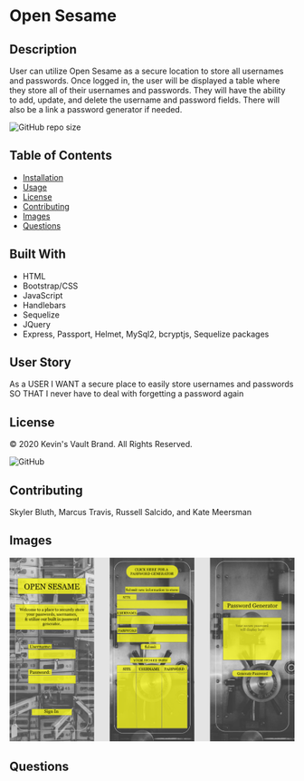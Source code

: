 
  # Open Sesame

  ## Description
  User can utilize Open Sesame as a secure location to store all usernames and passwords.  Once logged in, the user will be displayed a table where they store all of their usernames and passwords.  They will have the ability to add, update, and delete the username and password fields. There will also be a link a password generator if needed.

  ![GitHub repo size](https://img.shields.io/github/repo-size/saDS/Open-Sesame)

  ## Table of Contents
  * [Installation](#installation)
  * [Usage](#usage)
  * [License](#license)
  * [Contributing](#contributing)
  * [Images](#images)
  * [Questions](#questions) 

  ## Built With
  * HTML
  * Bootstrap/CSS
  * JavaScript
  * Handlebars
  * Sequelize
  * JQuery
  * Express, Passport, Helmet, MySql2, bcryptjs, Sequelize packages

  ## User Story
  As a USER
  I WANT a secure place to easily store usernames and passwords
  SO THAT I never have to deal with forgetting a password again

  ## License
  © 2020 Kevin's Vault Brand. All Rights Reserved.

  ![GitHub](https://img.shields.io/github/license/saDS/Open-Sesame)

  ## Contributing
  Skyler Bluth, Marcus Travis, Russell Salcido, and Kate Meersman

  ## Images

  ![image of xd](/public/assets/images/xdimg.png)

  ## Questions
 

    